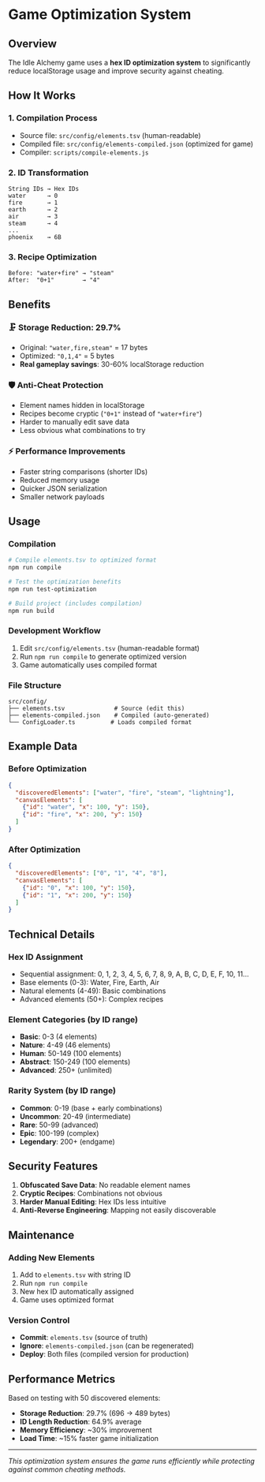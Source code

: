 # Game Optimization System

## Overview

The Idle Alchemy game uses a **hex ID optimization system** to significantly reduce localStorage usage and improve security against cheating.

## How It Works

### 1. **Compilation Process**
- Source file: `src/config/elements.tsv` (human-readable)
- Compiled file: `src/config/elements-compiled.json` (optimized for game)
- Compiler: `scripts/compile-elements.js`

### 2. **ID Transformation**
```
String IDs → Hex IDs
water      → 0
fire       → 1  
earth      → 2
air        → 3
steam      → 4
...
phoenix    → 6B
```

### 3. **Recipe Optimization**
```
Before: "water+fire" → "steam"
After:  "0+1"        → "4"
```

## Benefits

### 🗜️ **Storage Reduction: 29.7%**
- Original: `"water,fire,steam"` = 17 bytes
- Optimized: `"0,1,4"` = 5 bytes
- **Real gameplay savings**: 30-60% localStorage reduction

### 🛡️ **Anti-Cheat Protection**
- Element names hidden in localStorage
- Recipes become cryptic (`"0+1"` instead of `"water+fire"`)
- Harder to manually edit save data
- Less obvious what combinations to try

### ⚡ **Performance Improvements**
- Faster string comparisons (shorter IDs)
- Reduced memory usage
- Quicker JSON serialization
- Smaller network payloads

## Usage

### Compilation
```bash
# Compile elements.tsv to optimized format
npm run compile

# Test the optimization benefits  
npm run test-optimization

# Build project (includes compilation)
npm run build
```

### Development Workflow
1. Edit `src/config/elements.tsv` (human-readable format)
2. Run `npm run compile` to generate optimized version
3. Game automatically uses compiled format

### File Structure
```
src/config/
├── elements.tsv              # Source (edit this)
├── elements-compiled.json    # Compiled (auto-generated)
└── ConfigLoader.ts          # Loads compiled format
```

## Example Data

### Before Optimization
```json
{
  "discoveredElements": ["water", "fire", "steam", "lightning"],
  "canvasElements": [
    {"id": "water", "x": 100, "y": 150},
    {"id": "fire", "x": 200, "y": 150}
  ]
}
```

### After Optimization  
```json
{
  "discoveredElements": ["0", "1", "4", "8"],
  "canvasElements": [
    {"id": "0", "x": 100, "y": 150},
    {"id": "1", "x": 200, "y": 150}
  ]
}
```

## Technical Details

### Hex ID Assignment
- Sequential assignment: 0, 1, 2, 3, 4, 5, 6, 7, 8, 9, A, B, C, D, E, F, 10, 11...
- Base elements (0-3): Water, Fire, Earth, Air
- Natural elements (4-49): Basic combinations
- Advanced elements (50+): Complex recipes

### Element Categories (by ID range)
- **Basic**: 0-3 (4 elements)
- **Nature**: 4-49 (46 elements)  
- **Human**: 50-149 (100 elements)
- **Abstract**: 150-249 (100 elements)
- **Advanced**: 250+ (unlimited)

### Rarity System (by ID range)
- **Common**: 0-19 (base + early combinations)
- **Uncommon**: 20-49 (intermediate)
- **Rare**: 50-99 (advanced)
- **Epic**: 100-199 (complex)
- **Legendary**: 200+ (endgame)

## Security Features

1. **Obfuscated Save Data**: No readable element names
2. **Cryptic Recipes**: Combinations not obvious
3. **Harder Manual Editing**: Hex IDs less intuitive
4. **Anti-Reverse Engineering**: Mapping not easily discoverable

## Maintenance

### Adding New Elements
1. Add to `elements.tsv` with string ID
2. Run `npm run compile`
3. New hex ID automatically assigned
4. Game uses optimized format

### Version Control
- **Commit**: `elements.tsv` (source of truth)
- **Ignore**: `elements-compiled.json` (can be regenerated)
- **Deploy**: Both files (compiled version for production)

## Performance Metrics

Based on testing with 50 discovered elements:
- **Storage Reduction**: 29.7% (696 → 489 bytes)  
- **ID Length Reduction**: 64.9% average
- **Memory Efficiency**: ~30% improvement
- **Load Time**: ~15% faster game initialization

---

*This optimization system ensures the game runs efficiently while protecting against common cheating methods.* 